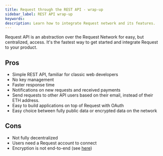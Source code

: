 ```yaml
---
title: Request through the REST API - wrap-up
sidebar_label: REST API wrap-up
keywords:
description: Learn how to integrate Request network and its features.
---
```


Request API is an abstraction over the Request Network for easy, but centralized, access. It's the fastest way to get started and integrate Request to your product.

## Pros

- Simple REST API, familiar for classic web developers
- No key management
- Faster response time
- Notifications on new requests and received payments
- Send requests to other API users based on their email, instead of their ETH address.
- Easy to build applications on top of Request with OAuth
- Easy choice between fully public data or encrypted data on the network

## Cons

- Not fully decentralized
- Users need a Request account to connect
- Encryption is not end-to-end (see [here](./4-api-encryption.md))
